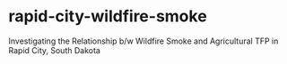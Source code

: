 # rapid-city-wildfire-smoke
Investigating the Relationship b/w Wildfire Smoke and Agricultural TFP in Rapid City, South Dakota
